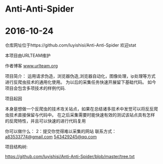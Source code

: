 # Anti-Anti-Spider
# 2016-10-24 

仓库网址位于https://github.com/luyishisi/Anti-Anti-Spider 欢迎stat

本项目由URLTEAM维护

作者博客 www.urlteam.org 

项目简介：
运用请求伪造，浏览器伪造,浏览器自动化，图像处理，ip处理等方式进行反爬虫技术的通用化使用。
为以后的采集任务快速开展留下基础代码。
如今项目会包含多项技术的样例代码.


项目起因

本身是想做一个反爬虫的技术攻关站点，如果在总结诸多技术中发觉可以将反反爬虫技术直接保留与代码中。
在之后采集需要时能快速有效的测试该站点具有怎样的反爬特性，并且可以快速的进行代码复用




你可以做什么：
2：提交你觉得难以采集的网站
联系方式： a83533774@gmail.com  543429245@qq.com


项目结构树:

https://github.com/luyishisi/Anti-Anti-Spider/blob/master/tree.txt
